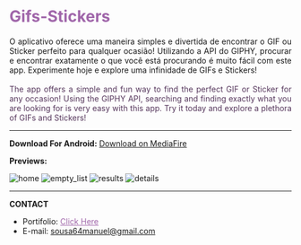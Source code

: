 <h1 style="color:#a066aa">Gifs-Stickers</h1>
<div style="text-align:justify">
O aplicativo oferece uma maneira simples e divertida de encontrar o GIF ou Sticker perfeito para qualquer ocasião! Utilizando a API do GIPHY, procurar e encontrar exatamente o que você está procurando é muito fácil com este app. Experimente hoje e explore uma infinidade de GIFs e Stickers!
</div>

<br>

<div style="text-align:justify; color:#57385d">
The app offers a simple and fun way to find the perfect GIF or Sticker for any occasion! Using the GIPHY API, searching and finding exactly what you are looking for is very easy with this app. Try it today and explore a plethora of GIFs and Stickers!
</div>


<hr>

**Download For Android:** <a href="https://www.mediafire.com/file/w9940fchsqdyqdq/Gifs_%2526_Stickers.apk" target="_blank"> Download on MediaFire </a>

**Previews:**

<img src="https://i.postimg.cc/Pqd6zY4C/home.jpg" alt="home">
<img src="https://i.postimg.cc/zGCtg0nm/empty-list.jpg" alt="empty_list">
<img src="https://i.postimg.cc/MTTdgwgx/results.jpg" alt="results">
<img src="https://i.postimg.cc/BvNmhbYM/details.jpg" alt="details">

<hr>

**CONTACT**

* Portifolio: <a style="color:#a066aa" href="https://soudev.netlify.app/" target="_blank">Click Here</a>
* E-mail: <a style="color:#a066aa" href="mailto:sousa64manuel@gmail.com" >sousa64manuel@gmail.com</a>